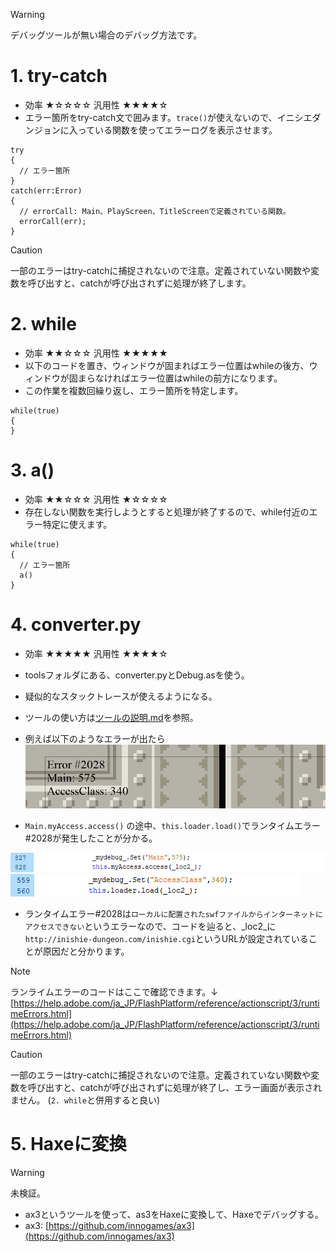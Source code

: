 > [!WARNING]
> デバッグツールが無い場合のデバッグ方法です。

# 1. try-catch
- 効率 ★☆☆☆☆ 汎用性 ★★★★☆
- エラー箇所をtry-catch文で囲みます。```trace()```が使えないので、イニシエダンジョンに入っている関数を使ってエラーログを表示させます。
```as3
try
{
  // エラー箇所
}
catch(err:Error)
{
  // errorCall: Main、PlayScreen、TitleScreenで定義されている関数。
  errorCall(err); 
}

```

> [!CAUTION]
> 一部のエラーはtry-catchに捕捉されないので注意。定義されていない関数や変数を呼び出すと、catchが呼び出されずに処理が終了します。

# 2. while
- 効率 ★★☆☆☆ 汎用性 ★★★★★
- 以下のコードを置き、ウィンドウが固まればエラー位置はwhileの後方、ウィンドウが固まらなければエラー位置はwhileの前方になります。
- この作業を複数回繰り返し、エラー箇所を特定します。
```as3
while(true)
{
}
```

# 3. a()
- 効率 ★★☆☆☆ 汎用性 ★☆☆☆☆
- 存在しない関数を実行しようとすると処理が終了するので、while付近のエラー特定に使えます。
```as3
while(true)
{
  // エラー箇所
  a()
}
```

# 4. converter.py
- 効率 ★★★★★ 汎用性 ★★★★☆
- toolsフォルダにある、converter.pyとDebug.asを使う。
- 疑似的なスタックトレースが使えるようになる。
- ツールの使い方は[ツールの説明.md](ツールの説明.md)を参照。

- 例えば以下のようなエラーが出たら
![img_error_screen](../assets/error_screen.png)

- `Main.myAccess.access()` の途中、`this.loader.load()`でランタイムエラー#2028が発生したことが分かる。
  
![img_code1](../assets/code1.png)
![img_code2](../assets/code2.png)

- ランタイムエラー#2028は`ローカルに配置されたswfファイルからインターネットにアクセスできない`というエラーなので、コードを辿ると、_loc2_に`http://inishie-dungeon.com/inishie.cgi`というURLが設定されていることが原因だと分かります。

> [!NOTE]
> ランライムエラーのコードはここで確認できます。↓
> [https://help.adobe.com/ja_JP/FlashPlatform/reference/actionscript/3/runtimeErrors.html](https://help.adobe.com/ja_JP/FlashPlatform/reference/actionscript/3/runtimeErrors.html)

> [!CAUTION]
> 一部のエラーはtry-catchに捕捉されないので注意。定義されていない関数や変数を呼び出すと、catchが呼び出されずに処理が終了し、エラー画面が表示されません。
> (`2. while`と併用すると良い)


# 5. Haxeに変換
> [!WARNING]
> 未検証。
- ax3というツールを使って、as3をHaxeに変換して、Haxeでデバッグする。
- ax3: [https://github.com/innogames/ax3](https://github.com/innogames/ax3)
